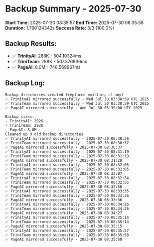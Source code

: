 # Backup Summary - 2025-07-30

**Start Time:** 2025-07-30 08:35:57
**End Time:** 2025-07-30 08:35:58
**Duration:** 1.760124342s
**Success Rate:** 3/3 (100.0%)

## Backup Results:
- ✅ **TrinityAI**: 288K - 504.10324ms
- ✅ **TriniTeam**: 288K - 507.376836ms
- ✅ **PageAI**: 8.0M - 748.569967ms

## Backup Log:
```
Backup directories created (replaced existing if any)
✅ TrinityAI mirrored successfully - Wed Jul 30 03:38:59 UTC 2025
✅ TriniTeam mirrored successfully - Wed Jul 30 03:38:59 UTC 2025
✅ PageAI mirrored successfully - Wed Jul 30 03:39:00 UTC 2025

Backup sizes:
- TrinityAI: 292K
- TriniTeam: 292K
- PageAI: 8.0M
Cleaned up 0 old backup directories
✅ TrinityAI mirrored successfully - 2025-07-30 08:30:36
✅ TriniTeam mirrored successfully - 2025-07-30 08:30:37
✅ PageAI mirrored successfully - 2025-07-30 08:30:37
✅ TrinityAI mirrored successfully - 2025-07-30 08:31:19
✅ TriniTeam mirrored successfully - 2025-07-30 08:31:19
✅ PageAI mirrored successfully - 2025-07-30 08:31:20
✅ TrinityAI mirrored successfully - 2025-07-30 08:32:05
✅ TriniTeam mirrored successfully - 2025-07-30 08:32:05
✅ PageAI mirrored successfully - 2025-07-30 08:32:07
✅ TrinityAI mirrored successfully - 2025-07-30 08:32:54
✅ TriniTeam mirrored successfully - 2025-07-30 08:32:55
✅ PageAI mirrored successfully - 2025-07-30 08:32:56
✅ TrinityAI mirrored successfully - 2025-07-30 08:33:35
✅ TriniTeam mirrored successfully - 2025-07-30 08:33:36
✅ PageAI mirrored successfully - 2025-07-30 08:33:36
✅ TrinityAI mirrored successfully - 2025-07-30 08:34:26
✅ TriniTeam mirrored successfully - 2025-07-30 08:34:26
✅ PageAI mirrored successfully - 2025-07-30 08:34:27
✅ TrinityAI mirrored successfully - 2025-07-30 08:35:14
✅ TriniTeam mirrored successfully - 2025-07-30 08:35:14
✅ PageAI mirrored successfully - 2025-07-30 08:35:15
✅ TrinityAI mirrored successfully - 2025-07-30 08:35:57
✅ TriniTeam mirrored successfully - 2025-07-30 08:35:58
✅ PageAI mirrored successfully - 2025-07-30 08:35:58

```
